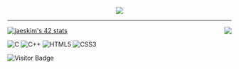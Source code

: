 <p align="center">
 <img src="https://readme-typing-svg.herokuapp.com?size=30&height=40&lines=Hello+I'm+Fran%C3%A7ois...;Nice+to+meet+you+!!!(https://git.io/typing-svg)">
</p>

-----------

[![jaeskim's 42 stats](https://badge42.herokuapp.com/api/stats/frfrance)](https://github.com/JaeSeoKim/badge42)
<a>
  <img align="right" src="https://github-readme-stats.vercel.app/api/top-langs/?username=kazuumaVII&layout=compact&hide=javascript,css,scss,php,twig,html&theme=gruvbox" />
</a>


![C](https://img.shields.io/badge/c-%2300599C.svg?style=for-the-badge&logo=c&logoColor=white)  ![C++](https://img.shields.io/badge/c++-%2300599C.svg?style=for-the-badge&logo=c%2B%2B&logoColor=white) ![HTML5](https://img.shields.io/badge/html5-%23E34F26.svg?style=for-the-badge&logo=html5&logoColor=white) ![CSS3](https://img.shields.io/badge/css3-%231572B6.svg?style=for-the-badge&logo=css3&logoColor=white)

![Visitor Badge](https://visitor-badge.laobi.icu/badge?page_id=kazuumaVII.kazuumaVII)
